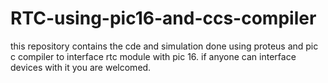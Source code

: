 # RTC-using-pic16-and-ccs-compiler
this repository contains the cde and simulation done using proteus and pic c compiler to interface rtc module with pic 16.
if anyone can interface devices with it you are welcomed.
